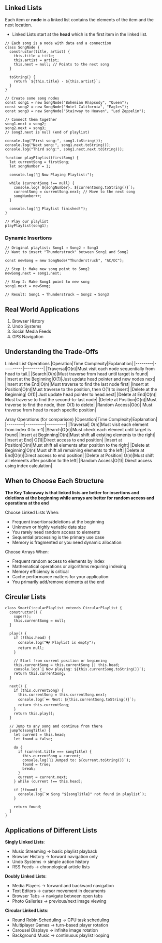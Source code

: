 ## Linked Lists
Each item or **node** in a linked list contains the elements of the item and the next location.
- Linked Lists start at the **head** which is the first item in the linked list.

```
// Each song is a node with data and a connection
class SongNode {
  constructor(title, artist) {
    this.title = title;
    this.artist = artist;
    this.next = null; // Points to the next song
  }
  
  toString() {
    return `${this.title} - ${this.artist}`;
  }
}

// Create some song nodes
const song1 = new SongNode("Bohemian Rhapsody", "Queen");
const song2 = new SongNode("Hotel California", "Eagles");
const song3 = new SongNode("Stairway to Heaven", "Led Zeppelin");

// Connect them together
song1.next = song2;
song2.next = song3;
// song3.next is null (end of playlist)

console.log("First song:", song1.toString());
console.log("Next song:", song1.next.toString());
console.log("Third song:", song1.next.next.toString());

function playPlaylist(firstSong) {
  let currentSong = firstSong;
  let songNumber = 1;
  
  console.log("🎵 Now Playing Playlist:");
  
  while (currentSong !== null) {
    console.log(`${songNumber}. ${currentSong.toString()}`);
    currentSong = currentSong.next; // Move to the next song
    songNumber++;
  }
  
  console.log("🎵 Playlist finished!");
}

// Play our playlist
playPlaylist(song1);
```
### Dynamic Insertions
```
// Original playlist: Song1 → Song2 → Song3
// Want to insert "Thunderstruck" between Song1 and Song2

const newSong = new SongNode("Thunderstruck", "AC/DC");

// Step 1: Make new song point to Song2
newSong.next = song1.next;

// Step 2: Make Song1 point to new song
song1.next = newSong;

// Result: Song1 → Thunderstruck → Song2 → Song3
```

## Real World Applications
1. Browser History
2. Undo Systems
3. Social Media Feeds
4. GPS Navigation

## Understanding the Trade-Offs
Linked List Operations
|Operation|Time Complexity|Explanation|
|---------|----------|----------|
|Traversal|O(n)|Must visit each node sequentially from head to tail.|
|Search|O(n)|Must traverse from head until target is found|
|Insert at the Beginning|O(1)|Just update head pointer and new nodes next|
|Insert at the End|O(n)|Must traverse to find the last node first|
|Insert at Position|O(n)|Must traverse to the position, then O(1) to insert|
|Delete at the Beginning| O(1)| Just update head pointer to head.next|
|Delete at End|O(n)| Must traverse to find the second-to-last node|
|Delete at Position|O(n)|Must traverse to find the node, then O(1) to delete|
|Random Access|O(n)| Must traverse from head to reach specific position|

Array Operations (for comparison)
|Operation|Time Complexity|Explanation|
|---------|----------|----------|
|Traversal| O(n)|Must visit each element from index 0 to n-1|
|Search|O(n)|Must check each element until target is found|
|Insert at Beginning|O(n)|Must shift all existing elements to the right|
|Insert at End| O(1)|Direct access to end position|
|Insert at Position|O(n)|Must shift all elements after position to the right|
|Delete at Beginning|O(n)|Must shift all remaining elements to the left|
|Delete at End|O(n)|Direct access to end position|
|Delete at Position| O(n)|Must shift all elements after position to the left|
|Random Access|O(1)| Direct access using index calculation|

## When to Choose Each Structure
**The Key Takeaway is that linked lists are better for insertions and deletions at the beginning while arrays are better for random access and operations at the end** 

Choose Linked Lists When:
- Frequent insertions/deletions at the beginning
- Unknown or highly variable data size
- You rarely need random access to elements
- Sequential processing is the primary use case
- Memory is fragmented or you need dynamic allocation

Choose Arrays When:
- Frequent random access to elements by index
- Mathematical operations or algorithms requiring indexing
- Memory efficiency is critical
- Cache performance matters for your application
- You primarily add/remove elements at the end

## Circular Lists
```
class SmartCircularPlaylist extends CircularPlaylist {
  constructor() {
    super();
    this.currentSong = null;
  }
  
  play() {
    if (!this.head) {
      console.log("📭 Playlist is empty");
      return null;
    }
    
    // Start from current position or beginning
    this.currentSong = this.currentSong || this.head;
    console.log(`🎵 Now playing: ${this.currentSong.toString()}`);
    return this.currentSong;
  }
  
  next() {
    if (this.currentSong) {
      this.currentSong = this.currentSong.next;
      console.log(`⏭️ Next: ${this.currentSong.toString()}`);
      return this.currentSong;
    }
    return this.play();
  }
  
  // Jump to any song and continue from there
  jumpTo(songTitle) {
    let current = this.head;
    let found = false;
    
    do {
      if (current.title === songTitle) {
        this.currentSong = current;
        console.log(`🎯 Jumped to: ${current.toString()}`);
        found = true;
        break;
      }
      current = current.next;
    } while (current !== this.head);
    
    if (!found) {
      console.log(`❌ Song "${songTitle}" not found in playlist`);
    }
    
    return found;
  }
}
```
## Applications of Different Lists
**Singly Linked Lists**:
- Music Streaming -> basic playlist playback
- Browser History -> forward navigation only
- Undo Systems -> simple action history
- RSS Feeds -> chronological article lists

**Doubly Linked Lists**:
- Media Players -> forward and backward navigation
- Text Editors -> cursor movement in documents
- Browser Tabs -> navigate between open tabs
- Photo Galleries -> previous/next image viewing

**Circular Linked Lists**:
- Round Robin Scheduling -> CPU task scheduling
- Multiplayer Games -> turn-based player rotation
- Carousel Displays -> infinite image rotation
- Background Music -> continuous playlist looping
